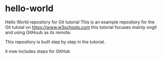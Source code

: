 # hello-world
Hello World repository for Git tutorial
This is an example repository for the Git tutoial on https://www.w3schools.com
this tutorial focuses mainly ongit and using GitHuub as its remote.

This repository is built step by step in the tutorial.

it now includes steps for GitHub
